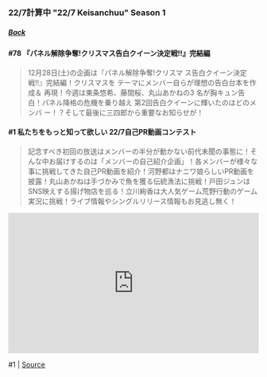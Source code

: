 ### 22/7計算中 "22/7 Keisanchuu" Season 1
##### [Back](../../../readme.md)

#### #78 『パネル解除争奪!クリスマス告白クイーン決定戦!!』完結編
>12月28日(土)の企画は『パネル解除争奪!クリスマ
ス告白クイーン決定戦!!』完結編！クリスマスを
テーマにメンバー自らが理想の告白台本を作成＆
再現！今週は東条悠希、藤間桜、丸山あかねの3
名が胸キュン告白！パネル降格の危機を乗り越え
第2回告白クイーンに輝いたのはどのメンバ
ー！？そして最後に三四郎から重要なお知らせが！

#### #1 私たちをもっと知って欲しい 22/7自己PR動画コンテスト
>記念すべき初回の放送はメンバーの半分が動かない前代未聞の事態に！そんな中お届けするのは「メンバーの自己紹介企画」！各メンバーが様々な事に挑戦してきた自己PR動画を紹介！河野都はナニワ娘らしいPR動画を披露！丸山あかねは手づかみで魚を獲る伝統漁法に挑戦！戸田ジュンはSNS映えする揚げ物店を巡る！立川絢香は大人気ゲーム荒野行動のゲーム実況に挑戦！ライブ情報やシングルリリース情報もお見逃し無く！

<div style="left: 0; width: 100%; height: 0; position: relative; padding-bottom: 56.0417%;"><iframe src="https://www.dailymotion.com/embed/video/x7tzr95?queue-enable=false" style="border: 0; top: 0; left: 0; width: 100%; height: 100%; position: absolute;" allowfullscreen scrolling="no" allow="encrypted-media"></iframe></div>

 #1 | [Source](https://nyaa.si/view/1161338)
